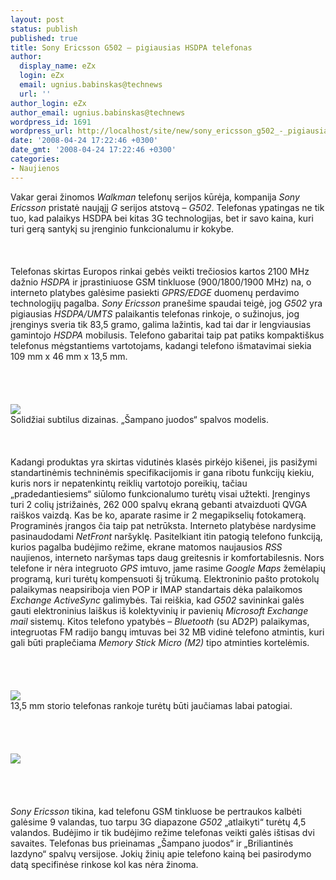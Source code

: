 ```yaml
---
layout: post
status: publish
published: true
title: Sony Ericsson G502 – pigiausias HSDPA telefonas
author:
  display_name: eZx
  login: eZx
  email: ugnius.babinskas@technews
  url: ''
author_login: eZx
author_email: ugnius.babinskas@technews
wordpress_id: 1691
wordpress_url: http://localhost/site/new/sony_ericsson_g502_-_pigiausias_hsdpa_telefonas/
date: '2008-04-24 17:22:46 +0300'
date_gmt: '2008-04-24 17:22:46 +0300'
categories:
- Naujienos
---
```

<p>Vakar gerai žinomos <i>Walkman</i> telefonų serijos kūrėja, kompanija <i>Sony Ericsson</i> pristatė naująjį <i>G</i> serijos atstovą – <i>G502</i>. Telefonas ypatingas ne tik tuo, kad palaikys HSDPA bei kitas 3G technologijas, bet ir savo kaina, kuri turi gerą santykį su įrenginio funkcionalumu ir kokybe.<br />
<br><br />
<br>Telefonas skirtas Europos rinkai gebės veikti trečiosios kartos 2100 MHz dažnio <i>HSDPA</i> ir įprastiniuose GSM tinkluose (900/1800/1900 MHz) na, o interneto platybes galėsime pasiekti <i>GPRS/EDGE</i> duomenų perdavimo technologijų pagalba. <i>Sony Ericsson</i> pranešime spaudai teigė, jog <i>G502</i> yra pigiausias <i>HSDPA/UMTS</i> palaikantis telefonas rinkoje, o sužinojus, jog įrenginys sveria tik 83,5 gramo, galima lažintis, kad tai dar ir lengviausias gamintojo <i>HSDPA</i> mobilusis. Telefono gabaritai taip pat patiks kompaktiškus telefonus mėgstantiems vartotojams, kadangi telefono išmatavimai siekia 109 mm x 46 mm x 13,5 mm.<br />
<br><br />
<br><br><img src="http://www.technews.lt/upl/Failai/G502_Front%20Angle_Champagne_Black.jpg"><br><span class="saltinis">Solidžiai subtilus dizainas. „Šampano juodos“ spalvos modelis.</span><br />
<br><br />
<br>Kadangi produktas yra skirtas vidutinės klasės pirkėjo kišenei, jis pasižymi standartinėmis techninėmis specifikacijomis ir gana ribotu funkcijų kiekiu, kuris nors ir nepatenkintų reiklių vartotojo poreikių, tačiau „pradedantiesiems“ siūlomo funkcionalumo turėtų visai užtekti. Įrenginys turi 2 colių įstrižainės, 262 000 spalvų ekraną gebanti atvaizduoti QVGA raiškos vaizdą. Kas be ko, aparate rasime ir 2 megapikselių fotokamerą. Programinės įrangos čia taip pat netrūksta. Interneto platybėse nardysime pasinaudodami <i>NetFront</i> naršyklę. Pasitelkiant itin patogią telefono funkciją, kurios pagalba budėjimo režime, ekrane matomos naujausios <i>RSS</i> naujienos, interneto naršymas taps daug greitesnis ir komfortabilesnis. Nors telefone ir nėra integruoto <i>GPS</i> imtuvo, jame rasime <i>Google Maps</i> žemėlapių programą, kuri turėtų kompensuoti šį trūkumą. Elektroninio pašto protokolų palaikymas neapsiriboja vien POP ir IMAP standartais dėka palaikomos <i>Exchange ActiveSync</i> galimybės. Tai reiškia, kad <i>G502</i> savininkai galės gauti elektroninius laiškus iš kolektyvinių ir pavienių <i> Microsoft Exchange mail</i> sistemų. Kitos telefono ypatybės – <i>Bluetooth</i> (su AD2P) palaikymas, integruotas FM radijo bangų imtuvas bei 32 MB vidinė telefono atmintis, kuri gali būti praplečiama <i> Memory Stick Micro (M2)</i> tipo atminties kortelėmis.<br />
<br><br />
<br><br><img src="http://www.technews.lt/upl/Failai/G502_Left_Champagne_Black.jpg"><br><span class="saltinis">13,5 mm storio telefonas rankoje turėtų būti jaučiamas labai patogiai.</span><br />
<br><br />
<br><br><img src="http://www.technews.lt/upl/Failai/G502_Back%20Horizontal_Champagne_Black.jpg"><br><br />
<br><br />
<br><i>Sony Ericsson</i> tikina, kad telefonu GSM tinkluose be pertraukos kalbėti galėsime 9 valandas, tuo tarpu 3G diapazone <i>G502</i> „atlaikyti“ turėtų 4,5 valandos. Budėjimo ir tik budėjimo režime telefonas veikti galės ištisas dvi savaites. Telefonas bus prieinamas „Šampano juodos“ ir „Briliantinės lazdyno“ spalvų versijose. Jokių žinių apie telefono kainą bei pasirodymo datą specifinėse rinkose kol kas nėra žinoma.<br />
<br><br />
<br></p>
